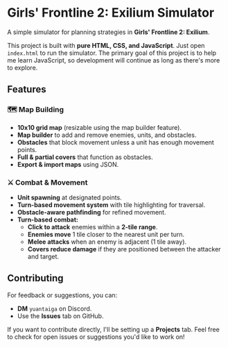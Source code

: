 # Girls' Frontline 2: Exilium Simulator
A simple simulator for planning strategies in **Girls' Frontline 2: Exilium**.

This project is built with **pure HTML, CSS, and JavaScript**. Just open `index.html` to run the simulator. The primary goal of this project is to help me learn JavaScript, so development will continue as long as there's more to explore.

## Features
### 🗺️ Map Building
- **10x10 grid map** (resizable using the map builder feature).
- **Map builder** to add and remove enemies, units, and obstacles.
- **Obstacles** that block movement unless a unit has enough movement points.
- **Full & partial covers** that function as obstacles.
- **Export & import maps** using JSON.

### ⚔️ Combat & Movement
- **Unit spawning** at designated points.
- **Turn-based movement system** with tile highlighting for traversal. 
- **Obstacle-aware pathfinding** for refined movement.
- **Turn-based combat:**
  - **Click to attack** enemies within a **2-tile range**.
  - **Enemies move** 1 tile closer to the nearest unit per turn.
  - **Melee attacks** when an enemy is adjacent (1 tile away).
  - **Covers reduce damage** if they are positioned between the attacker and target.

## Contributing
For feedback or suggestions, you can:
- **DM** `yuantaiga` on Discord.
- Use the **Issues** tab on GitHub.

If you want to contribute directly, I'll be setting up a **Projects** tab. Feel free to check for open issues or suggestions you'd like to work on!